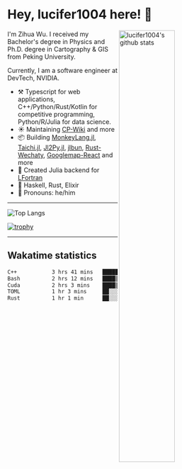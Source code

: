 # Hey, lucifer1004 here! :wave:

<img width="50%" align="right" alt="lucifer1004's github stats" src="https://github-readme-stats.vercel.app/api?username=lucifer1004&show_icons=true">

I'm Zihua Wu. I received my Bachelor's degree in Physics and Ph.D. degree in Cartography & GIS from Peking University.

Currently, I am a software engineer at DevTech, NVIDIA.

- :hammer_and_pick: Typescript for web applications, C++/Python/Rust/Kotlin for competitive programming, Python/R/Julia for data science.
- :sunny: Maintaining [CP-Wiki](https://cp-wiki.vercel.app) and more 
- :package: Building [MonkeyLang.jl](https://github.com/lucifer1004/MonkeyLang.jl), [Taichi.jl](https://github.com/lucifer1004/Taichi.jl), [Jl2Py.jl](https://github.com/lucifer1004/Jl2Py.jl), [jlbun](https://github.com/lucifer1004/jlbun), [Rust-Wechaty](https://github.com/wechaty/rust-wechaty), [Googlemap-React](https://github.com/googlemap-react/googlemap-react) and more
- :sparkler: Created Julia backend for [LFortran](https://github.com/lfortran/lfortran)
- :seedling: Haskell, Rust, Elixir
- :man: Pronouns: he/him

---

![Top Langs](https://github-readme-stats.vercel.app/api/top-langs/?username=lucifer1004&layout=compact)

[![trophy](https://github-profile-trophy.vercel.app/?username=ryo-ma)](https://github.com/ryo-ma/github-profile-trophy)

---

## Wakatime statistics

<!--START_SECTION:waka-->

```txt
C++           3 hrs 41 mins   ███████▒░░░░░░░░░░░░░░░░░   29.86 %
Bash          2 hrs 12 mins   ████▒░░░░░░░░░░░░░░░░░░░░   17.83 %
Cuda          2 hrs 3 mins    ████▒░░░░░░░░░░░░░░░░░░░░   16.71 %
TOML          1 hr 3 mins     ██░░░░░░░░░░░░░░░░░░░░░░░   08.60 %
Rust          1 hr 1 min      ██░░░░░░░░░░░░░░░░░░░░░░░   08.27 %
```

<!--END_SECTION:waka-->
